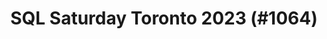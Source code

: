 ---
layout: event
title: "SQL Saturday Toronto 2023 (#1064)"
subtitle: ""
tags: ["Toronto", "Ontario", "Canada", "physical", "2023", "North America"]
thumb: /assets/img/logos/Just_icon_Color_small.png
comments: false
data: SQLSat1064
---